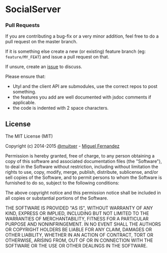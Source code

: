 # SocialServer

### Pull Requests

If you are contributing a bug-fix or a very minor addition, feel free to
do a pull request on the master branch.

If it is something else create a new (or existing) feature branch (eg: `feature/MY_FEAT`)
and issue a pull request on that.

If unsure, create an [issue](https://github.com/pixeldream/clipjump/issues) to discuss.

Please ensure that:

* Utyl and the client API are submodules, use the correct repos to post something.
* the features you add are well documented with jsdoc comments if applicable.
* the code is indented with 2 space characters.

## License

The MIT License (MIT)

Copyright (c) 2014-2015 [@muitxer](https://twitter.com/muitxer) - [Miguel Fernandez](https://github.com/muit)

Permission is hereby granted, free of charge, to any person obtaining a copy
of this software and associated documentation files (the "Software"), to deal
in the Software without restriction, including without limitation the rights
to use, copy, modify, merge, publish, distribute, sublicense, and/or sell
copies of the Software, and to permit persons to whom the Software is
furnished to do so, subject to the following conditions:

The above copyright notice and this permission notice shall be included in
all copies or substantial portions of the Software.

THE SOFTWARE IS PROVIDED "AS IS", WITHOUT WARRANTY OF ANY KIND, EXPRESS OR
IMPLIED, INCLUDING BUT NOT LIMITED TO THE WARRANTIES OF MERCHANTABILITY,
FITNESS FOR A PARTICULAR PURPOSE AND NONINFRINGEMENT. IN NO EVENT SHALL THE
AUTHORS OR COPYRIGHT HOLDERS BE LIABLE FOR ANY CLAIM, DAMAGES OR OTHER
LIABILITY, WHETHER IN AN ACTION OF CONTRACT, TORT OR OTHERWISE, ARISING FROM,
OUT OF OR IN CONNECTION WITH THE SOFTWARE OR THE USE OR OTHER DEALINGS IN
THE SOFTWARE.
